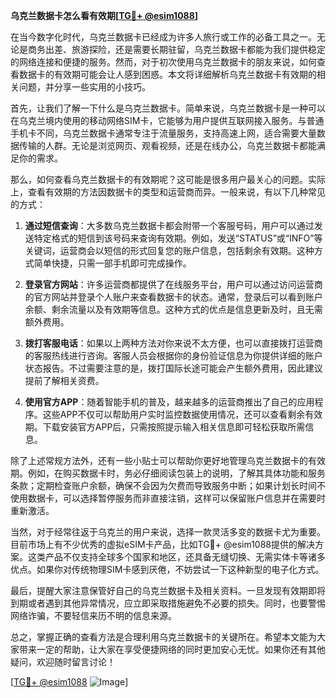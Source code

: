 **乌克兰数据卡怎么看有效期[[TG💪+ @esim1088](https://t.me/s/esim1088)]**

在当今数字化时代，乌克兰数据卡已经成为许多人旅行或工作的必备工具之一。无论是商务出差、旅游探险，还是需要长期驻留，乌克兰数据卡都能为我们提供稳定的网络连接和便捷的服务。然而，对于初次使用乌克兰数据卡的朋友来说，如何查看数据卡的有效期可能会让人感到困惑。本文将详细解析乌克兰数据卡有效期的相关问题，并分享一些实用的小技巧。

首先，让我们了解一下什么是乌克兰数据卡。简单来说，乌克兰数据卡是一种可以在乌克兰境内使用的移动网络SIM卡，它能够为用户提供互联网接入服务。与普通手机卡不同，乌克兰数据卡通常专注于流量服务，支持高速上网，适合需要大量数据传输的人群。无论是浏览网页、观看视频，还是在线办公，乌克兰数据卡都能满足你的需求。

那么，如何查看乌克兰数据卡的有效期呢？这可能是很多用户最关心的问题。实际上，查看有效期的方法因数据卡的类型和运营商而异。一般来说，有以下几种常见的方式：

1. **通过短信查询**：大多数乌克兰数据卡都会附带一个客服号码，用户可以通过发送特定格式的短信到该号码来查询有效期。例如，发送“STATUS”或“INFO”等关键词，运营商会以短信的形式回复您的账户信息，包括剩余有效期。这种方式简单快捷，只需一部手机即可完成操作。

2. **登录官方网站**：许多运营商都提供了在线服务平台，用户可以通过访问运营商的官方网站并登录个人账户来查看数据卡的状态。通常，登录后可以看到账户余额、剩余流量以及有效期等信息。这种方式的优点是信息更新及时，且无需额外费用。

3. **拨打客服电话**：如果以上两种方法对你来说不太方便，也可以直接拨打运营商的客服热线进行咨询。客服人员会根据你的身份验证信息为你提供详细的账户状态报告。不过需要注意的是，拨打国际长途可能会产生额外费用，因此建议提前了解相关资费。

4. **使用官方APP**：随着智能手机的普及，越来越多的运营商推出了自己的应用程序。这些APP不仅可以帮助用户实时监控数据使用情况，还可以查看剩余有效期。下载安装官方APP后，只需按照提示输入相关信息即可轻松获取所需信息。

除了上述常规方法外，还有一些小贴士可以帮助你更好地管理乌克兰数据卡的有效期。例如，在购买数据卡时，务必仔细阅读包装上的说明，了解其具体功能和服务条款；定期检查账户余额，确保不会因为欠费而导致服务中断；如果计划长时间不使用数据卡，可以选择暂停服务而非直接注销，这样可以保留账户信息并在需要时重新激活。

当然，对于经常往返于乌克兰的用户来说，选择一款灵活多变的数据卡尤为重要。目前市场上有不少优秀的虚拟eSIM卡产品，比如TG💪+ @esim1088提供的解决方案。这类产品不仅支持全球多个国家和地区，还具备无缝切换、无需实体卡等诸多优点。如果你对传统物理SIM卡感到厌倦，不妨尝试一下这种新型的电子化方式。

最后，提醒大家注意保管好自己的乌克兰数据卡及相关资料。一旦发现有效期即将到期或者遇到其他异常情况，应立即采取措施避免不必要的损失。同时，也要警惕网络诈骗，不要轻信来历不明的信息来源。

总之，掌握正确的查看方法是合理利用乌克兰数据卡的关键所在。希望本文能为大家带来一定的帮助，让大家在享受便捷网络的同时更加安心无忧。如果你还有其他疑问，欢迎随时留言讨论！

[[TG💪+ @esim1088](https://t.me/s/esim1088) ![Image](https://i.postimg.cc/4NQfJmqS/Snipaste-2025-05-13-00-14-12.png)]
